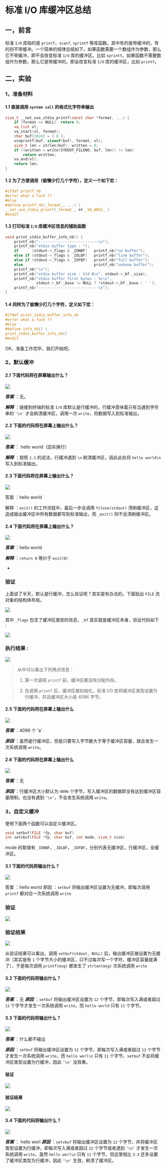 # 标准 I/O 库缓冲区总结

## 一，前言

标准 `I/O` 库指的是 `printf`，`scanf`, `sprintf` 等库函数。其中有的是带缓冲的，有的则不带缓冲。一个简单的规律总结如下，如果函数需要一个数组作为参数，那么它不带缓冲，即不会改变标准 `I/O` 库的缓冲区。比如 `sprintf`。如果函数不需要数组作为参数，那么它是带缓冲的，即会改变标准 `I/O` 库的缓冲区，比如 `printf`。

## 二，实验

### 1，准备材料

#### 1.1 直接调用 `system call` 的格式化字符串输出

```C
size_t __not_use_stdio_printf(const char *format, ...) {
    if (format == NULL)  return 0;
    va_list vl;
    va_start(vl, format);
    char buf[1024] = { 0 };
    vsnprintf(buf, sizeof(buf), format, vl);
    size_t len = strlen(buf), written = 0;
    if ((written = write(STDOUT_FILENO, buf, len)) != len)
        return written;
    va_end(vl);
    return len;
}
```
#### 1.2 为了方便调用（偷懒少打几个字符），定义一个如下宏：

```C
#ifdef printf_nb
#error what a fuck ??
#else
#define printf_nb(_format_, ...) \
__not_use_stdio_printf(_format_, ##__VA_ARGS__)
#endif
```
#### 1.3 打印标准 `I/O` 库缓冲区信息的辅助函数

```C
void print_stdio_buffer_info_nb() {
    printf_nb("---------------------------\n");
    printf_nb("stdio buffer type : ");
    if      (stdout->_flags & _IONBF)   printf_nb("no buffer");
    else if (stdout->_flags & _IOLBF)   printf_nb("line buffer");
    else if (stdout->_flags & _IOFBF)   printf_nb("full buffer");
    else                                printf_nb("unknow buffer");
    printf_nb("\n");
    printf_nb("stdio buffer size : %ld B\n", stdout->_bf._size);
    printf_nb("stdio buffer first bytes : %c\n",
              stdout->_bf._base != NULL ? *stdout->_bf._base : ' ');
    printf_nb("---------------------------\n");
}
```
#### 1.4 同样为了偷懒少打几个字符，定义如下宏：

```C
#ifdef print_stdio_buffer_info_nb
#error what a fuck ??
#else
#define info_nb() \
print_stdio_buffer_info_nb()
#endif
```

OK，准备工作完毕，我们开始吧。

### 2，默认缓冲

#### 2.1 下面代码将在屏幕输出什么？

![](https://github.com/YangXiaoHei/APUE/blob/master/Image/5.2.1.def_buf.png)

***答案*** ：无。

***解释*** ：链接到终端的标准 `I/O` 库默认是行缓冲的，行缓冲意味着只有当遇到字符串的 `'\n'` 才会刷清缓冲区，调用一次 `write`，将数据写入到标准输出。

#### 2.2 下面的代码将在屏幕上输出什么？

![](https://github.com/YangXiaoHei/APUE/blob/master/Image/5.2.2.def_buf.png)

***答案*** ： hello world（回车换行）

***解释*** ：按照 `1.1` 的说法，行缓冲遇到 `\n` 刷清缓冲区，因此此处将 `hello world\n` 写入到标准输出。

#### 2.3 下面代码将在屏幕上输出什么？

![](https://github.com/YangXiaoHei/APUE/blob/master/Image/5.2.3.def_buf.png)

答案 ：hello world

解释 ：`exit()` 的工作流程中，最后一步会调用 `fclose(stdout)` 清刷缓冲区，这造成输出缓冲区中所有数据都写到标准输出，而 `_exit()` 则不会清刷缓冲区。

#### 2.4 下面代码将在屏幕上输出什么？

![](https://github.com/YangXiaoHei/APUE/blob/master/Image/5.2.4.def_buf.png)

***答案*** ：hello world

***解释*** ：`return 0` 等价于 `exit(0)`

-
### 验证

上面说了半天，默认是行缓冲，怎么验证呢？其实是有办法的。下面贴出 `FILE` 流对象的结构体布局。

![](https://github.com/YangXiaoHei/APUE/blob/master/Image/5.2.FILE_layout.png)
 
 其中 `_flags` 包含了缓冲区类型的信息，`_bf` 其实就是缓冲区本身，验证代码如下 :
 
![](https://github.com/YangXiaoHei/APUE/blob/master/Image/5.2.verify.png)
 
### 执行结果 :

![](https://github.com/YangXiaoHei/APUE/blob/master/Image/5.2.verify_result.png)
 
 > 从中可以看出下列两点信息：
 
 > 1. 第一次调用 `printf` 前，缓冲区都没有分配内存。
 
 > 2. 在调用 `printf` 后，缓冲区被初始化，标准 I/O 库将缓冲区类型设置为行缓冲，并且缓冲区大小是 4096 字节。

#### 2.5 下面的代码将在屏幕上输出什么

![](https://github.com/YangXiaoHei/APUE/blob/master/Image/5.2.5.def_buf.png)

***答案*** ：4096 个 'a'

***原因*** ：虽然是行缓冲区，但是只要写入字节数大于等于缓冲区容量，就会发生一次系统调用 `write`。

#### 2.6 下面的代码将在屏幕上输出什么

![](https://github.com/YangXiaoHei/APUE/blob/master/Image/5.2.6.def_buf.png)

***答案*** ：无

***原因*** ：行缓冲区大小默认为 `4096` 个字节，写入缓冲区的数据即没有达到缓冲区容量限制，也没有遇到 `'\n'`，不会发生系统调用 `write`。

### 3，自定义缓冲

使用下面两个函数可以自定义缓冲区。

```C
void setbuf(FILE *fp, char buf)
int setvbuf(FILE *fp, char buf, int mode, size_t size)
```

mode 的取值有 `_IONBF`，`_IOLBF`，`_IOFBF`，分别代表无缓冲区，行缓冲区，全缓冲区。

#### 3.1 下面的代码将输出什么？

![](https://github.com/YangXiaoHei/APUE/blob/master/Image/5.3.1.diy_buf.png)

答案 ：hello world
原因 ：`setbuf` 将输出缓冲区设置为无缓冲，即每次调用 `printf` 都对应一次系统调用 `write`

### 验证 

![](https://github.com/YangXiaoHei/APUE/blob/master/Image/5.3.1.verify.png)

### 验证结果

![](https://github.com/YangXiaoHei/APUE/blob/master/Image/5.3.1.verify_result.png)

从验证结果可以看出，调用 `setbuf(stdout, NULL)` 后，输出缓冲区被设置为无缓冲（其实是有 `1` 个字节大小的缓冲区，只不过每次写一个字符，缓冲区容量就满了），于是每次调用 `printf(msg)` 都发生了 `strlen(msg)` 次系统调用 `write`

#### 3.2 下面的代码将输出什么？

![](https://github.com/YangXiaoHei/APUE/blob/master/Image/5.3.2.diy_buf.png)

***答案*** ：无
***原因*** ：`setbuf` 将输出缓冲区设置为 `12` 个字节，即每次写入满或者超过 `12` 个字节才发生一次系统调用 `write`，而 `hello world` 只有 `11` 个字节。

#### 3.3 下面的代码将输出什么？

![](https://github.com/YangXiaoHei/APUE/blob/master/Image/5.3.3.diy_buf.png)

***答案*** ：什么都不输出

***原因*** ：`setbuf` 将输出缓冲区设置为 `12` 个字节，即每次写入满或者超过 `12` 个字节才发生一次系统调用 `write`，而 `hello worl\n` 只有 `11` 个字节，`setbuf` 不会将缓冲区类型设置为行缓冲，因此 `'\n'` 没效果。

#### 验证 

![](https://github.com/YangXiaoHei/APUE/blob/master/Image/5.3.3.verify.png)

#### 验证结果

![](https://github.com/YangXiaoHei/APUE/blob/master/Image/5.3.3.verify_result.png)

#### 3.4 下面的代码将输出什么？

![](https://github.com/YangXiaoHei/APUE/blob/master/Image/5.3.4.diy_buf.png)

***答案*** ： hello worl
***原因*** ：`setvbuf` 将输出缓冲区设置为 `12` 个字节，并将缓冲区类型设置为行缓冲，即每次写入满或者超过 `12` 个字节或者遇到 `'\n'` 才发生一次系统调用 `write`，虽然 `hello worl\n` 只有 `11` 个字节，但这里相比 `3.3` 还多设置了缓冲区类型为行缓冲，因此 `'\n'` 生效，刷清了缓冲区。


